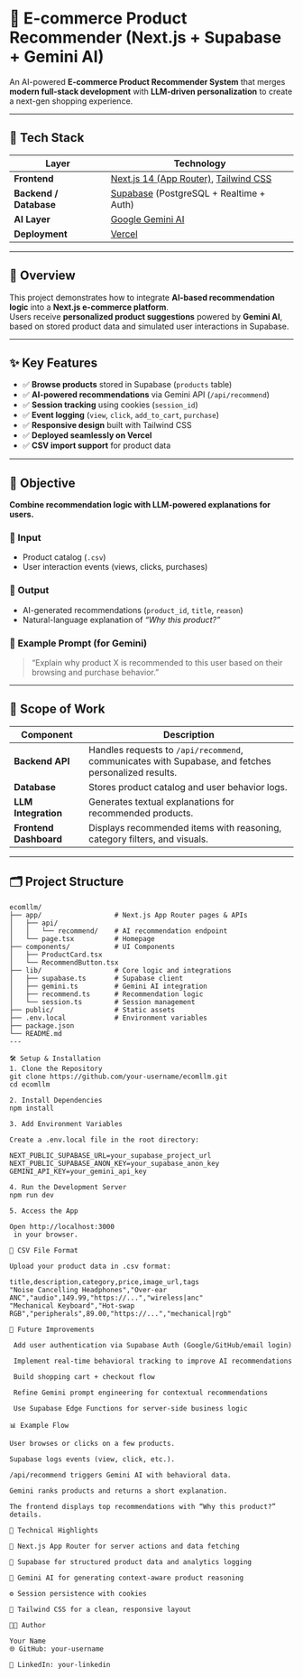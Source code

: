 # 🛒 E-commerce Product Recommender (Next.js + Supabase + Gemini AI)

An AI-powered **E-commerce Product Recommender System** that merges **modern full-stack development** with **LLM-driven personalization** to create a next-gen shopping experience.  

---

## 🚀 Tech Stack

| Layer | Technology |
|-------|-------------|
| **Frontend** | [Next.js 14 (App Router)](https://nextjs.org/docs/app), [Tailwind CSS](https://tailwindcss.com/) |
| **Backend / Database** | [Supabase](https://supabase.com/) (PostgreSQL + Realtime + Auth) |
| **AI Layer** | [Google Gemini AI](https://ai.google.dev/) |
| **Deployment** | [Vercel](https://vercel.com/) |

---

## 📖 Overview

This project demonstrates how to integrate **AI-based recommendation logic** into a **Next.js e-commerce platform**.  
Users receive **personalized product suggestions** powered by **Gemini AI**, based on stored product data and simulated user interactions in Supabase.

---

## ✨ Key Features

- ✅ **Browse products** stored in Supabase (`products` table)  
- ✅ **AI-powered recommendations** via Gemini API (`/api/recommend`)  
- ✅ **Session tracking** using cookies (`session_id`)  
- ✅ **Event logging** (`view`, `click`, `add_to_cart`, `purchase`)  
- ✅ **Responsive design** built with Tailwind CSS  
- ✅ **Deployed seamlessly on Vercel**  
- ✅ **CSV import support** for product data  

---

## 🧠 Objective

**Combine recommendation logic with LLM-powered explanations for users.**

### 🔹 Input
- Product catalog (`.csv`)
- User interaction events (views, clicks, purchases)

### 🔹 Output
- AI-generated recommendations (`product_id`, `title`, `reason`)
- Natural-language explanation of *“Why this product?”*

### 🔹 Example Prompt (for Gemini)
> “Explain why product X is recommended to this user based on their browsing and purchase behavior.”

---

## 🧩 Scope of Work

| Component | Description |
|------------|-------------|
| **Backend API** | Handles requests to `/api/recommend`, communicates with Supabase, and fetches personalized results. |
| **Database** | Stores product catalog and user behavior logs. |
| **LLM Integration** | Generates textual explanations for recommended products. |
| **Frontend Dashboard** | Displays recommended items with reasoning, category filters, and visuals. |

---


## 🗂️ Project Structure

```plaintext
ecomllm/
├── app/                  # Next.js App Router pages & APIs
│   ├── api/
│   │   └── recommend/    # AI recommendation endpoint
│   └── page.tsx          # Homepage
├── components/           # UI Components
│   ├── ProductCard.tsx
│   └── RecommendButton.tsx
├── lib/                  # Core logic and integrations
│   ├── supabase.ts       # Supabase client
│   ├── gemini.ts         # Gemini AI integration
│   ├── recommend.ts      # Recommendation logic
│   └── session.ts        # Session management
├── public/               # Static assets
├── .env.local            # Environment variables
├── package.json
└── README.md
---

🛠️ Setup & Installation
1. Clone the Repository
git clone https://github.com/your-username/ecomllm.git
cd ecomllm

2. Install Dependencies
npm install

3. Add Environment Variables

Create a .env.local file in the root directory:

NEXT_PUBLIC_SUPABASE_URL=your_supabase_project_url
NEXT_PUBLIC_SUPABASE_ANON_KEY=your_supabase_anon_key
GEMINI_API_KEY=your_gemini_api_key

4. Run the Development Server
npm run dev

5. Access the App

Open http://localhost:3000
 in your browser.

🧾 CSV File Format

Upload your product data in .csv format:

title,description,category,price,image_url,tags
"Noise Cancelling Headphones","Over-ear ANC","audio",149.99,"https://...","wireless|anc"
"Mechanical Keyboard","Hot-swap RGB","peripherals",89.00,"https://...","mechanical|rgb"

🔮 Future Improvements

 Add user authentication via Supabase Auth (Google/GitHub/email login)

 Implement real-time behavioral tracking to improve AI recommendations

 Build shopping cart + checkout flow

 Refine Gemini prompt engineering for contextual recommendations

 Use Supabase Edge Functions for server-side business logic

📊 Example Flow

User browses or clicks on a few products.

Supabase logs events (view, click, etc.).

/api/recommend triggers Gemini AI with behavioral data.

Gemini ranks products and returns a short explanation.

The frontend displays top recommendations with “Why this product?” details.

🧩 Technical Highlights

🔗 Next.js App Router for server actions and data fetching

🧱 Supabase for structured product data and analytics logging

🧠 Gemini AI for generating context-aware product reasoning

⚙️ Session persistence with cookies

💅 Tailwind CSS for a clean, responsive layout

👨‍💻 Author

Your Name
🌐 GitHub: your-username

💼 LinkedIn: your-linkedin
